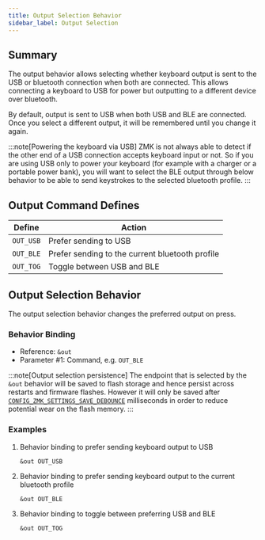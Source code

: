 ```yaml
---
title: Output Selection Behavior
sidebar_label: Output Selection
---
```


## Summary

The output behavior allows selecting whether keyboard output is sent to the
USB or bluetooth connection when both are connected. This allows connecting a
keyboard to USB for power but outputting to a different device over bluetooth.

By default, output is sent to USB when both USB and BLE are connected.
Once you select a different output, it will be remembered until you change it again.

:::note[Powering the keyboard via USB]
ZMK is not always able to detect if the other end of a USB connection accepts keyboard input or not.
So if you are using USB only to power your keyboard (for example with a charger or a portable power bank), you will want
to select the BLE output through below behavior to be able to send keystrokes to the selected bluetooth profile.
:::

## Output Command Defines

| Define    | Action                                          |
| --------- | ----------------------------------------------- |
| `OUT_USB` | Prefer sending to USB                           |
| `OUT_BLE` | Prefer sending to the current bluetooth profile |
| `OUT_TOG` | Toggle between USB and BLE                      |

## Output Selection Behavior

The output selection behavior changes the preferred output on press.

### Behavior Binding

- Reference: `&out`
- Parameter #1: Command, e.g. `OUT_BLE`

:::note[Output selection persistence]
The endpoint that is selected by the `&out` behavior will be saved to flash storage and hence persist across restarts and firmware flashes.
However it will only be saved after [`CONFIG_ZMK_SETTINGS_SAVE_DEBOUNCE`](../../config/system.md#general) milliseconds in order to reduce potential wear on the flash memory.
:::

### Examples

1. Behavior binding to prefer sending keyboard output to USB

   ```dts
   &out OUT_USB
   ```

1. Behavior binding to prefer sending keyboard output to the current bluetooth profile

   ```dts
   &out OUT_BLE
   ```

1. Behavior binding to toggle between preferring USB and BLE

   ```dts
   &out OUT_TOG
   ```
